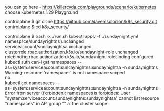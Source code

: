 you can go here - https://killercoda.com/playgrounds/scenario/kubernetes  
choose Kubernetes 1.29 Playground

controlplane $ git clone https://github.com/davemsolomon/k8s_security.git  
controlplane $ cd k8s_security/

controlplane $ bash -x ./run.sh 
kubectl apply -f ./sundaynight.yml  
namespace/sundaynightns unchanged  
serviceaccount/sundaynightsa unchanged  
clusterrole.rbac.authorization.k8s.io/sundaynight-role unchanged  
rolebinding.rbac.authorization.k8s.io/sundaynight-rolebinding configured  
kubectl auth can-i get namespaces --as=system:serviceaccount:sundaynightns:sundaynightsa -n sundaynightns  
Warning: resource 'namespaces' is not namespace scoped  
no  
kubectl get namespaces --as=system:serviceaccount:sundaynightns:sundaynightsa -n sundaynightns  
Error from server (Forbidden): namespaces is forbidden: User "system:serviceaccount:sundaynightns:sundaynightsa" cannot list resource "namespaces" in API group "" at the cluster scope
